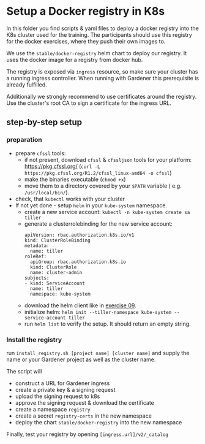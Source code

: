 # Setup a Docker registry in K8s

In this folder you find scripts & yaml files to deploy a docker registry into the K8s cluster used for the training.
The participants should use this registry for the docker exercises, where they push their own images to.

We use the `stable/docker-registry` helm chart to deploy our registry. It uses the docker image for a registry from docker hub.

The registry is exposed via `ingress` resource, so make sure your cluster has a running ingress controller. When running with Gardener this prerequisite is already fulfilled.  

Additionally we strongly recommend to use certificates around the registry. Use the cluster's root CA to sign a certificate for the ingress URL.

## step-by-step setup

### preparation
* prepare `cfssl` tools:
  * if not present, download `cfssl` & `cfssljson` tools for your platform: https://pkg.cfssl.org/ (`curl -L https://pkg.cfssl.org/R1.2/cfssl_linux-amd64 -o cfssl`)
  * make the binaries executable (`chmod +x`)
  * move them to a directory covered by your `$PATH` variable ( e.g. `/usr/local/bin/`).
* check, that `kubectl` works with your cluster
* If not yet done - setup `helm` in your `kube-system` namespace.
  * create a new service account: `kubectl -n kube-system create sa tiller`
  * generate a clusterrolebinding for the new service account:
    ```
    apiVersion: rbac.authorization.k8s.io/v1
    kind: ClusterRoleBinding
    metadata:
      name: tiller
    roleRef:
      apiGroup: rbac.authorization.k8s.io
      kind: ClusterRole
      name: cluster-admin
    subjects:
    - kind: ServiceAccount
      name: tiller
      namespace: kube-system
    ```
  * download the helm client like in [exercise 09](../../kubernetes/exercise_09_helm.md).
  * initialize helm: `helm init --tiller-namespace kube-system --service-account tiller`
  * run `helm list` to verify the setup. It should return an empty string.

### Install the registry
run `install_registry.sh [project name] [cluster name]` and supply the name or your Gardener project as well as the cluster name.

The script will
  * construct a URL for Gardener ingress
  * create a private key & a signing request
  * upload the signing request to k8s
  * approve the signing request & download the certificate
  * create a namespace `registry`
  * create a secret `registry-certs` in the new namespace
  * deploy the chart `stable/docker-registry` into the new namespace

Finally, test your registry by opening `[ingress.url]/v2/_catalog`
